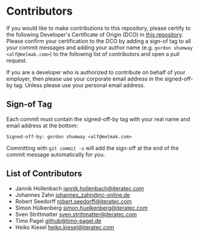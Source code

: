 <!--
SPDX-FileCopyrightText: the secureCodeBox authors

SPDX-License-Identifier: Apache-2.0
-->

# Contributors

If you would like to make contributions to this repository, please certify to the following Developer's Certificate of Origin (DCO) in [this repository](DCO). Please confirm your certification to the DCO by adding a sign-of tag to all your commit messages and adding your author name (e.g. `gordon shumway <alf@melmak.com>`) to the following list of contributors and open a pull request.

If you are a developer who is authorized to contribute on behalf of your employer, then please use your corporate email address in the signed-off-by tag. Unless please use your personal email address.

## Sign-of Tag

Each commit must contain the signed-off-by tag with your real name and email address at the bottom:

```text
Signed-off-by: gordon shumway <alf@melmak.com>
```

Committing with `git commit -s` will add the sign-off at the end of the commit message automatically for you.

## List of Contributors

- Jannik Hollenbach <jannik.hollenbach@iteratec.com>
- Johannes Zahn <johannes_zahn@nc-online.de>
- Robert Seedorff <robert.seedorff@iteratec.com>
- Simon Hülkenberg <simon.huelkenberg@iteratec.com>
- Sven Strittmatter <sven.strittmatter@iteratec.com>
- Timo Pagel <github@timo-pagel.de>
- Heiko Kiesel <heiko.kiesel@iteratec.com>
